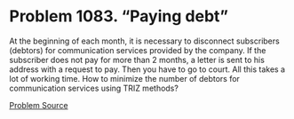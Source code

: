 # Problem 1083. “Paying debt”

At the beginning of each month, it is necessary to disconnect subscribers (debtors) for communication services provided by the company. If the subscriber does not pay for more than 2 months, a letter is sent to his address with a request to pay. Then you have to go to court. All this takes a lot of working time. How to minimize the number of debtors for communication services using TRIZ methods?

[Problem Source](https://www.trizland.ru/tasks/5530/)